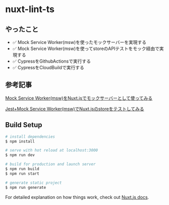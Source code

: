 # nuxt-lint-ts

## やったこと

- ✅ Mock Service Worker(msw)を使ったモックサーバーを実現する
- ✅ Mock Service Worker(msw)を使ってstoreのAPIテストをモック経由で実現する
- ✅ CypressをGithubActionsで実行する
- ✅ CypressをCloudBuildで実行する

## 参考記事

[Mock Service Worker(msw)をNuxt.jsでモックサーバーとして使ってみる](https://zenn.dev/hisasann/scraps/3020c3246dcdd7)

[Jest+Mock Service Worker(msw)でNuxt.jsのstoreをテストしてみる](https://zenn.dev/hisasann/scraps/63b9f419b6abc3)

## Build Setup

```bash
# install dependencies
$ npm install

# serve with hot reload at localhost:3000
$ npm run dev

# build for production and launch server
$ npm run build
$ npm run start

# generate static project
$ npm run generate
```

For detailed explanation on how things work, check out [Nuxt.js docs](https://nuxtjs.org).
